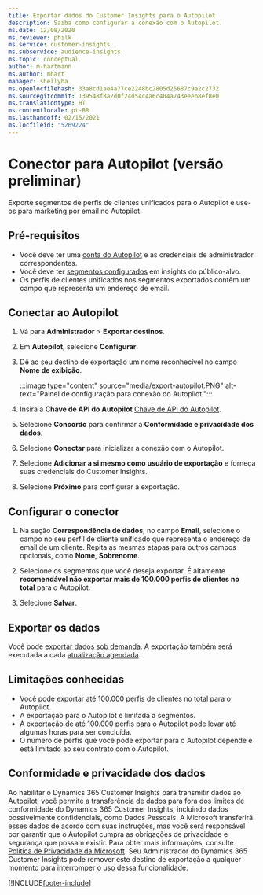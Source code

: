 ```yaml
---
title: Exportar dados do Customer Insights para o Autopilot
description: Saiba como configurar a conexão com o Autopilot.
ms.date: 12/08/2020
ms.reviewer: philk
ms.service: customer-insights
ms.subservice: audience-insights
ms.topic: conceptual
author: m-hartmann
ms.author: mhart
manager: shellyha
ms.openlocfilehash: 33a8cd1ae4a77ce2248bc2805d25687c9a2c2732
ms.sourcegitcommit: 139548f8a2d0f24d54c4a6c404a743eeeb8ef8e0
ms.translationtype: HT
ms.contentlocale: pt-BR
ms.lasthandoff: 02/15/2021
ms.locfileid: "5269224"
---
```

# <a name="connector-for-autopilot-preview"></a>Conector para Autopilot (versão preliminar)

Exporte segmentos de perfis de clientes unificados para o Autopilot e use-os para marketing por email no Autopilot. 

## <a name="prerequisites"></a>Pré-requisitos

-   Você deve ter uma [conta do Autopilot](https://www.autopilothq.com/) e as credenciais de administrador correspondentes.
-   Você deve ter [segmentos configurados](segments.md) em insights do público-alvo.
-   Os perfis de clientes unificados nos segmentos exportados contêm um campo que representa um endereço de email.

## <a name="connect-to-autopilot"></a>Conectar ao Autopilot

1. Vá para **Administrador** > **Exportar destinos**.

1. Em **Autopilot**, selecione **Configurar**.

1. Dê ao seu destino de exportação um nome reconhecível no campo **Nome de exibição**.

   :::image type="content" source="media/export-autopilot.PNG" alt-text="Painel de configuração para conexão do Autopilot.":::

1. Insira a **Chave de API do Autopilot** [Chave de API do Autopilot](https://autopilot.docs.apiary.io/#).

1. Selecione **Concordo** para confirmar a **Conformidade e privacidade dos dados**.

1. Selecione **Conectar** para inicializar a conexão com o Autopilot.

1. Selecione **Adicionar a si mesmo como usuário de exportação** e forneça suas credenciais do Customer Insights.

1. Selecione **Próximo** para configurar a exportação.

## <a name="configure-the-connector"></a>Configurar o conector

1. Na seção **Correspondência de dados**, no campo **Email**, selecione o campo no seu perfil de cliente unificado que representa o endereço de email de um cliente. Repita as mesmas etapas para outros campos opcionais, como **Nome**, **Sobrenome**.

1. Selecione os segmentos que você deseja exportar. É altamente **recomendável não exportar mais de 100.000 perfis de clientes no total** para o Autopilot. 

1. Selecione **Salvar**.

## <a name="export-the-data"></a>Exportar os dados

Você pode [exportar dados sob demanda](export-destinations.md). A exportação também será executada a cada [atualização agendada](system.md#schedule-tab).

## <a name="known-limitations"></a>Limitações conhecidas

- Você pode exportar até 100.000 perfis de clientes no total para o Autopilot.
- A exportação para o Autopilot é limitada a segmentos.
- A exportação de até 100.000 perfis para o Autopilot pode levar até algumas horas para ser concluída. 
- O número de perfis que você pode exportar para o Autopilot depende e está limitado ao seu contrato com o Autopilot.

## <a name="data-privacy-and-compliance"></a>Conformidade e privacidade dos dados

Ao habilitar o Dynamics 365 Customer Insights para transmitir dados ao Autopilot, você permite a transferência de dados para fora dos limites de conformidade do Dynamics 365 Customer Insights, incluindo dados possivelmente confidenciais, como Dados Pessoais. A Microsoft transferirá esses dados de acordo com suas instruções, mas você será responsável por garantir que o Autopilot cumpra as obrigações de privacidade e segurança que possam existir. Para obter mais informações, consulte [Política de Privacidade da Microsoft](https://go.microsoft.com/fwlink/?linkid=396732).
Seu Administrador do Dynamics 365 Customer Insights pode remover este destino de exportação a qualquer momento para interromper o uso dessa funcionalidade.


[!INCLUDE[footer-include](../includes/footer-banner.md)]